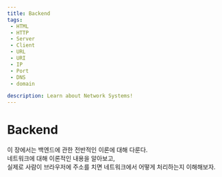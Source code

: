 ```yaml
---
title: Backend
tags: 
 - HTML
 - HTTP
 - Server
 - Client
 - URL
 - URI
 - IP
 - Port
 - DNS
 - domain

description: Learn about Network Systems!
---
```


# Backend
이 장에서는 백엔드에 관한 전반적인 이론에 대해 다룬다.  
네트워크에 대해 이론적인 내용을 알아보고,    
실제로 사람이 브라우저에 주소를 치면 네트워크에서 어떻게 처리하는지 이해해보자.  
